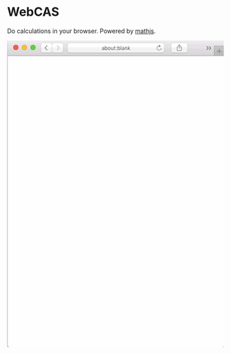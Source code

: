 # WebCAS
Do calculations in your browser. Powered by [mathjs](http://mathjs.org).

![](webcas_demo.gif)
